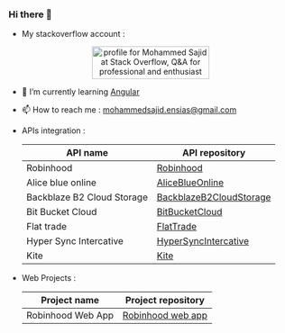 ### Hi there 👋 
- My stackoverflow account : 
<p align="center">
<a href="https://stackoverflow.com/users/1745795/mohammed-sajid"><img src="https://stackoverflow.com/users/flair/1745795.png" width="208" height="58" alt="profile for Mohammed Sajid at Stack Overflow, Q&amp;A for professional and enthusiast programmers" title="profile for Mohammed Sajid at Stack Overflow, Q&amp;A for professional and enthusiast programmers"></a>
</p>

- 🌱 I’m currently learning [Angular](https://angular.io/)
- 📫 How to reach me : mohammedsajid.ensias@gmail.com
- APIs integration :
  
  | API name                    | API repository                                                                            |
  | ----------------------------| ------------------------------------------------------------------------------------------|
  | Robinhood                   | [Robinhood](https://github.com/sajidmohammed88/robinhood-api)                             |
  | Alice blue online           | [AliceBlueOnline](https://github.com/sajidmohammed88/alice-blue-online-api)               |
  | Backblaze B2 Cloud Storage  | [BackblazeB2CloudStorage](https://github.com/sajidmohammed88/back-blaze-b2-cloud-storage) |
  | Bit Bucket Cloud            | [BitBucketCloud](https://github.com/sajidmohammed88/bit-bucket-cloud-api)                 |
  | Flat trade                  | [FlatTrade](https://github.com/sajidmohammed88/bit-bucket-cloud-api)                      |
  | Hyper Sync Intercative      | [HyperSyncIntercative](https://github.com/sajidmohammed88/hyper-sync-intercative-api)     |
  | Kite                        | [Kite](https://github.com/sajidmohammed88/kite-api)                                       |
  
- Web Projects :
  
  | Project name                | Project repository                                                        |
  | ----------------------------| --------------------------------------------------------------------------|
  | Robinhood Web App           | [Robinhood web app](https://github.com/sajidmohammed88/robinhood-web-app) |
  
<!--
**sajidmohammed88/sajidmohammed88** is a ✨ _special_ ✨ repository because its `README.md` (this file) appears on your GitHub profile.

Here are some ideas to get you started:

- 🔭 I’m currently working on ...
- 🌱 I’m currently learning ...
- 👯 I’m looking to collaborate on ...
- 🤔 I’m looking for help with ...
- 💬 Ask me about ...
- 📫 How to reach me: ...
- 😄 Pronouns: ...
- ⚡ Fun fact: ...
-->
